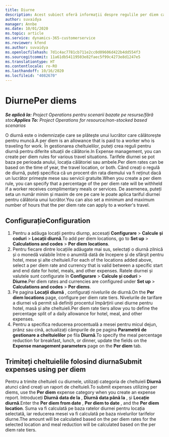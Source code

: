 ```yaml
---
title: Diurne
description: Acest subiect oferă informații despre regulile per diem care sunt utilizate în gestionarea cheltuielilor.
author: suvaidya
manager: Annbe
ms.date: 10/01/2020
ms.topic: article
ms.service: dynamics-365-customerservice
ms.reviewer: kfend
ms.author: suvaidya
ms.openlocfilehash: 7d1c4ac7781cb711e2cc0d09606d422b4dd554f3
ms.sourcegitcommit: 11a61db54119503e82faec5f99c4273e8d1247e5
ms.translationtype: HT
ms.contentlocale: ro-RO
ms.lasthandoff: 10/16/2020
ms.locfileid: "4082670"
---
```

# <a name="per-diems"></a><span data-ttu-id="45194-103">Diurne</span><span class="sxs-lookup"><span data-stu-id="45194-103">Per diems</span></span>

<span data-ttu-id="45194-104">_**Se aplică la:** Project Operations pentru scenarii bazate pe resurse/fără stoc_</span><span class="sxs-lookup"><span data-stu-id="45194-104">_**Applies To:** Project Operations for resource/non-stocked based scenarios_</span></span>


<span data-ttu-id="45194-105">O diurnă este o indemnizație care se plătește unui lucrător care călătorește pentru muncă.</span><span class="sxs-lookup"><span data-stu-id="45194-105">A per diem is an allowance that is paid to a worker who is traveling for work.</span></span> <span data-ttu-id="45194-106">În gestionarea cheltuielilor, puteți crea reguli pentru diurnă pentru diferite situații de călătorie.</span><span class="sxs-lookup"><span data-stu-id="45194-106">In Expense management, you can create per diem rules for  various travel situations.</span></span> <span data-ttu-id="45194-107">Tarifele diurnei se pot baza pe perioada anului, locația călătoriei sau ambele.</span><span class="sxs-lookup"><span data-stu-id="45194-107">Per diem rates can be based on the time of year, the travel location, or both.</span></span> <span data-ttu-id="45194-108">Când creați o regulă de diurnă, puteți specifica că un procent din rata diemului va fi reținut dacă un lucrător primește mese sau servicii gratuite.</span><span class="sxs-lookup"><span data-stu-id="45194-108">When you create a per diem  rule, you can specify that a percentage of the per diem rate will be withheld if a worker receives complimentary meals or services.</span></span> <span data-ttu-id="45194-109">De asemenea, puteți seta un număr minim și maxim de ore pe care le poate aplica tariful diurnei pentru călătoria unui lucrător.</span><span class="sxs-lookup"><span data-stu-id="45194-109">You can also set a minimum and maximum number of hours that the per diem rate can apply to a worker's travel.</span></span>

## <a name="configuration"></a><span data-ttu-id="45194-110">Configurație</span><span class="sxs-lookup"><span data-stu-id="45194-110">Configuration</span></span> 

1. <span data-ttu-id="45194-111">Pentru a adăuga locații pentru diurnp, accesați **Configurare** > **Calcule și coduri** > **Locații diurnă**.</span><span class="sxs-lookup"><span data-stu-id="45194-111">To add per diem locations, go to **Set up** > **Calculations and codes** > **Per diem locations**.</span></span>
2. <span data-ttu-id="45194-112">Pentru fiecare dintre locațiile adăugate mai sus, selectați o diurnă zilnică și o monedă valabile între o anumită dată de începere și de sfârșit pentru hotel, mese și alte cheltuieli.</span><span class="sxs-lookup"><span data-stu-id="45194-112">For each of the locations added above, select a per diem rate and currency that is valid between a specific start and end date for hotel, meals, and other expenses.</span></span> <span data-ttu-id="45194-113">Ratele diurnei și valutele sunt configurate în **Configurare** > **Calcule și coduri** > **Diurne**.</span><span class="sxs-lookup"><span data-stu-id="45194-113">Per diem rates and currencies are configured under **Set up** > **Calculations and codes** > **Per diems**.</span></span>
3. <span data-ttu-id="45194-114">Pe pagina **Locații diurnă** , configurați nivelurile de diurnă.</span><span class="sxs-lookup"><span data-stu-id="45194-114">On the **Per diem locations** page, configure per diem rate tiers.</span></span> <span data-ttu-id="45194-115">Nivelurile de tarifare a diurnei vă permit să definiți procentul împărțirii unei diurne pentru hotel, masă și alte cheltuieli.</span><span class="sxs-lookup"><span data-stu-id="45194-115">Per diem rate tiers allow you to define the percentage split of a daily allowance for hotel, meal, and other expenses.</span></span> 
4. <span data-ttu-id="45194-116">Pentru a specifica reducerea procentuală a mesei pentru micul dejun, prânz sau cină, actualizați câmpurile de pe pagina **Parametrii de gestionare a cheltuielilor** pe fila **Diurnă**.</span><span class="sxs-lookup"><span data-stu-id="45194-116">To specify the meal percentage reduction for breakfast, lunch, or dinner, update the fields on the **Expense management parameters** page on the **Per diem** tab.</span></span> 
    
## <a name="submit-expenses-using-per-diem"></a><span data-ttu-id="45194-117">Trimiteți cheltuielile folosind diurna</span><span class="sxs-lookup"><span data-stu-id="45194-117">Submit expenses using per diem</span></span>
<span data-ttu-id="45194-118">Pentru a trimite cheltuieli cu diurnele, utilizați categoria de cheltuieli **Diurnă** atunci când creați un raport de cheltuieli.</span><span class="sxs-lookup"><span data-stu-id="45194-118">To submit expenses utilizing per diems, use the **Per diem** expense category when you create an expense report.</span></span> <span data-ttu-id="45194-119">Introduceți **Diurnă data de la** , **Diurnă data până la** , și **Locație diurnă**.</span><span class="sxs-lookup"><span data-stu-id="45194-119">Enter the **Per diem from date** , **Per diem to date** ,  and the **Per diem location**.</span></span> <span data-ttu-id="45194-120">Suma va fi calculată pe baza ratelor diurnei pentru locația selectată, iar reducerea mesei va fi calculată pe baza nivelurilor tarifelor diurne.</span><span class="sxs-lookup"><span data-stu-id="45194-120">The amount will be calculated based on the per diem rates for the selected location and meal reduction will be calculated based on the per diem rate tiers.</span></span>
